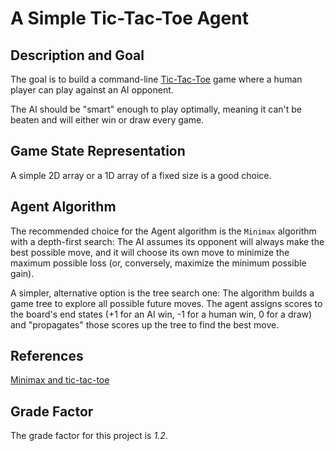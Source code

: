 # A Simple Tic-Tac-Toe Agent

## Description and Goal

The goal is to build a command-line [Tic-Tac-Toe](https://en.wikipedia.org/wiki/Tic-tac-toe) game where a human player can play against an AI opponent.

The AI should be "smart" enough to play optimally, meaning it can't be beaten and will either win or draw every game.

## Game State Representation

A simple 2D array or a 1D array of a fixed size is a good choice.

## Agent Algorithm

The recommended choice for the Agent algorithm is the `Minimax` algorithm with a depth-first search: The AI assumes its opponent will always make the best possible move, and it will choose its own move to minimize the maximum possible loss (or, conversely, maximize the minimum possible gain).

A simpler, alternative option is the tree search one: The algorithm builds a game tree to explore all possible future moves. The agent assigns scores to the board's end states (+1 for an AI win, -1 for a human win, 0 for a draw) and "propagates" those scores up the tree to find the best move.

## References

[Minimax and tic-tac-toe](https://www.neverstopbuilding.com/blog/minimax)

## Grade Factor

The grade factor for this project is _1.2_.
